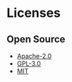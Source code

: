 # Licenses

## Open Source
* [Apache-2.0](./Apache-2.0.md)
* [GPL-3.0](./GPL-3.0.md)
* [MIT](./MIT.md)

